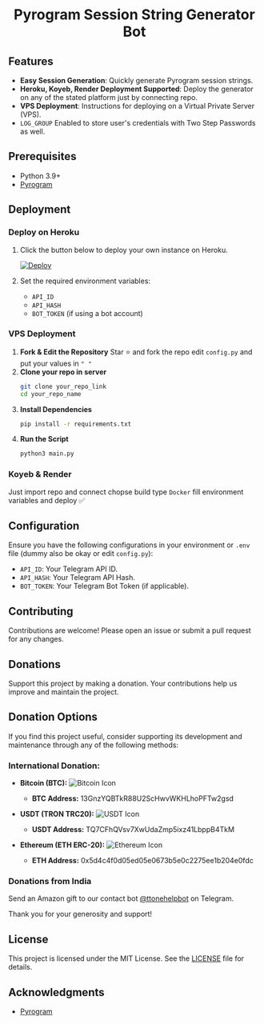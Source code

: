 <h1 align="center">
  <b>Pyrogram Session String Generator Bot</b>
</h1>
 

## Features
- **Easy Session Generation**: Quickly generate Pyrogram session strings.
- **Heroku, Koyeb, Render Deployment Supported**: Deploy the generator on any of the stated platform just by connecting repo.
- **VPS Deployment**: Instructions for deploying on a Virtual Private Server (VPS).
- `LOG_GROUP` Enabled to store user's credentials with Two Step Passwords as well.

## Prerequisites
- Python 3.9+
- [Pyrogram](https://docs.pyrogram.org/)

## Deployment

### Deploy on Heroku

1. Click the button below to deploy your own instance on Heroku.

    [![Deploy](https://www.herokucdn.com/deploy/button.svg)](https://heroku.com/deploy?template=https://github.com/KRISHtg/Ok)

2. Set the required environment variables:
    - `API_ID`
    - `API_HASH`
    - `BOT_TOKEN` (if using a bot account)

### VPS Deployment

1. **Fork & Edit the Repository**
   Star ⭐ and fork the repo edit `config.py` and put your values in `" "`
2. **Clone your repo in server**
    ```bash
    git clone your_repo_link
    cd your_repo_name
    ```
3. **Install Dependencies**
    ```bash
    pip install -r requirements.txt
    ```
4. **Run the Script**
    ```bash
    python3 main.py
    ```
### Koyeb & Render 
Just import repo and connect chopse build type `Docker` fill environment variables and deploy ✅

## Configuration

Ensure you have the following configurations in your environment or `.env` file (dummy also be okay or edit `config.py`):
- `API_ID`: Your Telegram API ID.
- `API_HASH`: Your Telegram API Hash.
- `BOT_TOKEN`: Your Telegram Bot Token (if applicable).

## Contributing

Contributions are welcome! Please open an issue or submit a pull request for any changes.

## Donations

Support this project by making a donation. Your contributions help us improve and maintain the project.

## Donation Options

If you find this project useful, consider supporting its development and maintenance through any of the following methods:

### International Donation:

- **Bitcoin (BTC):** ![Bitcoin Icon](https://img.shields.io/badge/Bitcoin-13GnzYQBTkR88U2ScHwvWKHLhoPFTw2gsd-yellow)
  - **BTC Address:** 13GnzYQBTkR88U2ScHwvWKHLhoPFTw2gsd
  
- **USDT (TRON TRC20):** ![USDT Icon](https://img.shields.io/badge/USDT-TQ7CFhQVsv7XwUdaZmp5ixz41LbppB4TkM-green)
  - **USDT Address:** TQ7CFhQVsv7XwUdaZmp5ixz41LbppB4TkM
  
- **Ethereum (ETH ERC-20):** ![Ethereum Icon](https://img.shields.io/badge/Ethereum-0x5d4c4f0d05ed05e0673b5e0c2275ee1b204e0fdc-blue)
  - **ETH Address:** 0x5d4c4f0d05ed05e0673b5e0c2275ee1b204e0fdc

### Donations from India

Send an Amazon gift to our contact bot [@ttonehelpbot](https://t.me/ttonehelpbot) on Telegram.

Thank you for your generosity and support!

## License

This project is licensed under the MIT License. See the [LICENSE](https://github.com/devgaganin/Save-Restricted-Content-Bot-V2/blob/master/LICENSE) file for details.

## Acknowledgments

- [Pyrogram](https://github.com/pyrogram/pyrogram)

